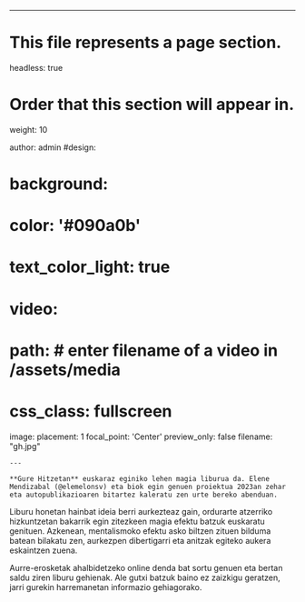---

# This file represents a page section.
headless: true

# Order that this section will appear in.
weight: 10

author: admin
#design:
#  background:
#    color: '#090a0b'
#    text_color_light: true
#    video:
#      path:  # enter filename of a video in /assets/media
#  css_class: fullscreen

image:
	placement: 1
	focal_point: 'Center'
	preview_only: false
	filename: "gh.jpg"

	---

	**Gure Hitzetan** euskaraz eginiko lehen magia liburua da. Elene Mendizabal (@elemelonsv) eta biok egin genuen proiektua 2023an zehar eta autopublikazioaren bitartez kaleratu zen urte bereko abenduan.

Liburu honetan hainbat ideia berri aurkezteaz gain, ordurarte atzerriko hizkuntzetan bakarrik egin zitezkeen magia efektu batzuk euskaratu genituen. Azkenean, mentalismoko efektu asko biltzen zituen bilduma batean bilakatu zen, aurkezpen dibertigarri eta anitzak egiteko aukera eskaintzen zuena.

Aurre-erosketak ahalbidetzeko online denda bat sortu genuen eta bertan saldu ziren liburu gehienak. Ale gutxi batzuk baino ez zaizkigu geratzen, jarri gurekin harremanetan informazio gehiagorako.